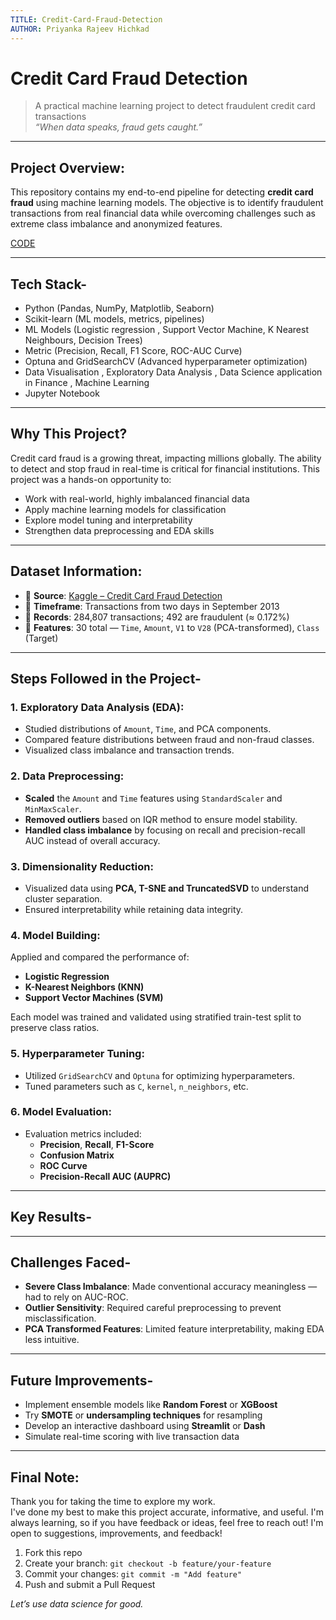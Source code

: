 ```yaml
---
TITLE: Credit-Card-Fraud-Detection
AUTHOR: Priyanka Rajeev Hichkad
---
```


# Credit Card Fraud Detection

> A practical machine learning project to detect fraudulent credit card transactions  
> *“When data speaks, fraud gets caught.”*

---

## Project Overview:

This repository contains my end-to-end pipeline for detecting **credit card fraud** using machine learning models. The objective is to identify fraudulent transactions from real financial data while overcoming challenges such as extreme class imbalance and anonymized features.

[CODE](https://github.com/PriyankaHichkad/Credit-Card-Fraud-Detection/blob/main/Credit_Card_Fraud_Detection.ipynb)

---

## Tech Stack-

- Python (Pandas, NumPy, Matplotlib, Seaborn)
- Scikit-learn (ML models, metrics, pipelines)
- ML Models (Logistic regression , Support Vector Machine, K Nearest Neighbours, Decision Trees)
- Metric (Precision, Recall, F1 Score, ROC-AUC Curve)
- Optuna and GridSearchCV (Advanced hyperparameter optimization)
- Data Visualisation , Exploratory Data Analysis , Data Science application in Finance , Machine Learning
- Jupyter Notebook

---

## Why This Project?

Credit card fraud is a growing threat, impacting millions globally. The ability to detect and stop fraud in real-time is critical for financial institutions. This project was a hands-on opportunity to:

- Work with real-world, highly imbalanced financial data
- Apply machine learning models for classification
- Explore model tuning and interpretability
- Strengthen data preprocessing and EDA skills

---

## Dataset Information:

- 📁 **Source**: [Kaggle – Credit Card Fraud Detection](https://www.kaggle.com/datasets/mlg-ulb/creditcardfraud)
- 📌 **Timeframe**: Transactions from two days in September 2013
- 🧮 **Records**: 284,807 transactions; 492 are fraudulent (≈ 0.172%)
- 🔐 **Features**: 30 total — `Time`, `Amount`, `V1` to `V28` (PCA-transformed), `Class` (Target)

---

## Steps Followed in the Project-

### 1. Exploratory Data Analysis (EDA):
- Studied distributions of `Amount`, `Time`, and PCA components.
- Compared feature distributions between fraud and non-fraud classes.
- Visualized class imbalance and transaction trends.

### 2. Data Preprocessing:
- **Scaled** the `Amount` and `Time` features using `StandardScaler` and `MinMaxScaler`.
- **Removed outliers** based on IQR method to ensure model stability.
- **Handled class imbalance** by focusing on recall and precision-recall AUC instead of overall accuracy.

### 3. Dimensionality Reduction:
- Visualized data using **PCA, T-SNE and TruncatedSVD** to understand cluster separation.
- Ensured interpretability while retaining data integrity.

### 4. Model Building:
Applied and compared the performance of:
- **Logistic Regression**
- **K-Nearest Neighbors (KNN)**
- **Support Vector Machines (SVM)**

Each model was trained and validated using stratified train-test split to preserve class ratios.

### 5. Hyperparameter Tuning:
- Utilized `GridSearchCV` and `Optuna` for optimizing hyperparameters.
- Tuned parameters such as `C`, `kernel`, `n_neighbors`, etc.

### 6. Model Evaluation:
- Evaluation metrics included:
  - **Precision**, **Recall**, **F1-Score**
  - **Confusion Matrix**
  - **ROC Curve**
  - **Precision-Recall AUC (AUPRC)**

---

## Key Results-


---

## Challenges Faced-

- **Severe Class Imbalance**: Made conventional accuracy meaningless — had to rely on AUC-ROC.
- **Outlier Sensitivity**: Required careful preprocessing to prevent misclassification.
- **PCA Transformed Features**: Limited feature interpretability, making EDA less intuitive.

---

## Future Improvements-

- Implement ensemble models like **Random Forest** or **XGBoost**
- Try **SMOTE** or **undersampling techniques** for resampling
- Develop an interactive dashboard using **Streamlit** or **Dash**
- Simulate real-time scoring with live transaction data

---

## Final Note:

Thank you for taking the time to explore my work.  
I've done my best to make this project accurate, informative, and useful. I'm always learning, so if you have feedback or ideas, feel free to reach out!
I'm open to suggestions, improvements, and feedback!
1. Fork this repo  
2. Create your branch: `git checkout -b feature/your-feature`  
3. Commit your changes: `git commit -m "Add feature"`  
4. Push and submit a Pull Request

*Let’s use data science for good.* 
